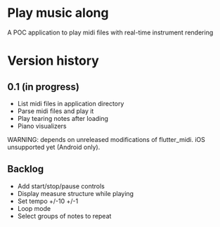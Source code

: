 # Play music along

A POC application to play midi files with real-time instrument rendering

# Version history

## 0.1 (in progress)

- List midi files in application directory
- Parse midi files and play it
- Play tearing notes after loading
- Piano visualizers

WARNING: depends on unreleased modifications of flutter_midi. iOS unsupported yet (Android only).

## Backlog

- Add start/stop/pause controls
- Display measure structure while playing
- Set tempo +/-10 +/-1
- Loop mode
- Select groups of notes to repeat
